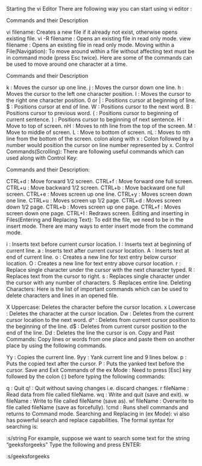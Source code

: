 Starting the vi Editor
There are following way you can start using vi editor :

Commands and their Description

vi filename: Creates a new file if it already not exist, otherwise opens existing file.
vi -R filename : Opens an existing file in read only mode.
view filename : Opens an existing file in read only mode.
Moving within a File(Navigation):
To move around within a file without affecting text must be in command mode (press Esc twice). Here are some of the commands can be used to move around one character at a time.

Commands and their Description

k : Moves the cursor up one line.
j : Moves the cursor down one line.
h : Moves the cursor to the left one character position.
l : Moves the cursor to the right one character position.
0 or | : Positions cursor at beginning of line.
$ : Positions cursor at end of line.
W : Positions cursor to the next word.
B : Positions cursor to previous word.
( : Positions cursor to beginning of current sentence.
) : Positions cursor to beginning of next sentence.
H : Move to top of screen.
nH : Moves to nth line from the top of the screen.
M : Move to middle of screen.
L : Move to bottom of screen.
nL : Moves to nth line from the bottom of the screen.
colon along with x : Colon followed by a number would position the cursor on line number represented by x.
Control Commands(Scrolling): There are following useful commands which can used along with Control Key:

Commands and their Description:

CTRL+d : Move forward 1/2 screen.
CTRL+f : Move forward one full screen.
CTRL+u : Move backward 1/2 screen.
CTRL+b : Move backward one full screen.
CTRL+e : Moves screen up one line.
CTRL+y : Moves screen down one line.
CTRL+u : Moves screen up 1/2 page.
CTRL+d : Moves screen down 1/2 page.
CTRL+b : Moves screen up one page.
CTRL+f : Moves screen down one page.
CTRL+I : Redraws screen.
Editing and inserting in Files(Entering and Replacing Text): To edit the file, we need to be in the insert mode. There are many ways to enter insert mode from the command mode.

i : Inserts text before current cursor location.
I : Inserts text at beginning of current line.
a : Inserts text after current cursor location.
A : Inserts text at end of current line.
o : Creates a new line for text entry below cursor location.
O : Creates a new line for text entry above cursor location.
r : Replace single character under the cursor with the next character typed.
R : Replaces text from the cursor to right.
s : Replaces single character under the cursor with any number of characters.
S :Replaces entire line.
Deleting Characters: Here is the list of important commands which can be used to delete characters and lines in an opened file.

X Uppercase: Deletes the character before the cursor location.
x Lowercase : Deletes the character at the cursor location.
Dw : Deletes from the current cursor location to the next word.
d^ : Deletes from current cursor position to the beginning of the line.
d$ : Deletes from current cursor position to the end of the line.
Dd : Deletes the line the cursor is on.
Copy and Past Commands: Copy lines or words from one place and paste them on another place by using the following commands.

Yy : Copies the current line.
9yy : Yank current line and 9 lines below.
p : Puts the copied text after the cursor.
P : Puts the yanked text before the cursor.
Save and Exit Commands of the ex Mode : Need to press [Esc] key followed by the colon (:) before typing the following commands:

q : Quit
q! : Quit without saving changes i.e. discard changes.
r fileName : Read data from file called fileName.
wq : Write and quit (save and exit).
w fileName : Write to file called fileName (save as).
w! fileName : Overwrite to file called fileName (save as forcefully).
!cmd : Runs shell commands and returns to Command mode.
Searching and Replacing in (ex Mode): vi also has powerful search and replace capabilities. The formal syntax for searching is:

:s/string 
For example, suppose we want to search some text for the string “geeksforgeeks” Type the following and press ENTER:

:s/geeksforgeeks